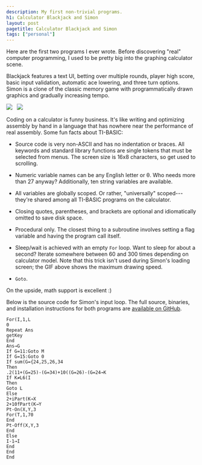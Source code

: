 ```yaml
---
description: My first non-trivial programs.
h1: Calculator Blackjack and Simon
layout: post
pagetitle: Calculator Blackjack and Simon
tags: ["personal"]
---
```


Here are the first two programs I ever wrote. Before discovering "real" computer programming, I used to be pretty big into the graphing calculator scene.

Blackjack features a text UI, betting over multiple rounds, player high score, basic input validation, automatic ace lowering, and three turn options. Simon is a clone of the classic memory game with programmatically drawn graphics and gradually increasing tempo.

<p class="text-centered">
  <img src="/img/calculator-blackjack.gif">
  &nbsp;
  <img src="/img/calculator-simon.gif">
</p>

Coding on a calculator is funny business. It's like writing and optimizing assembly by hand in a language that has nowhere near the performance of real assembly. Some fun facts about TI-BASIC:

- Source code is very non-ASCII and has no indentation or braces. All keywords and standard library functions are single tokens that must be selected from menus. The screen size is 16x8 characters, so get used to scrolling.

- Numeric variable names can be any English letter or &theta;. Who needs more than 27 anyway? Additionally, ten string variables are available.

- All variables are globally scoped. Or rather, "universally" scoped---they're shared among all TI-BASIC programs on the calculator.

- Closing quotes, parentheses, and brackets are optional and idiomatically omitted to save disk space.

- Procedural only. The closest thing to a subroutine involves setting a flag variable and having the program call itself.

- Sleep/wait is achieved with an empty `For` loop. Want to sleep for about a second? Iterate somewhere between 60 and 300 times depending on calculator model. Note that this trick isn't used during Simon's loading screen; the GIF above shows the maximum drawing speed.

- `Goto`.

On the upside, math support is excellent :)

Below is the source code for Simon's input loop. The full source, binaries, and installation instructions for both programs are [available on GitHub](https://github.com/artnc/ti-basic).

```text
For(I,1,L
0
Repeat Ans
getKey
End
Ans→G
If G=11:Goto M
If G=15:Goto 0
If sum(G={24,25,26,34
Then
.2(11+(G=25)-(G=34)+10((G=26)-(G=24→K
If K≠L6(I
Then
Goto L
Else
2+iPart(K→X
2+10fPart(K→Y
Pt-On(X,Y,3
For(T,1,70
End
Pt-Off(X,Y,3
End
Else
I-1→I
End
End
End
```
